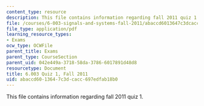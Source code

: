 ```yaml
---
content_type: resource
description: This file contains information regarding fall 2011 quiz 1.
file: /courses/6-003-signals-and-systems-fall-2011/abaccd6013647c3dcacc697edfab18b0_MIT6_003F11_q1.pdf
file_type: application/pdf
learning_resource_types:
- Exams
ocw_type: OCWFile
parent_title: Exams
parent_type: CourseSection
parent_uid: 042e449a-3718-58da-3786-6017891d48d8
resourcetype: Document
title: 6.003 Quiz 1, Fall 2011
uid: abaccd60-1364-7c3d-cacc-697edfab18b0
---
```

This file contains information regarding fall 2011 quiz 1.

